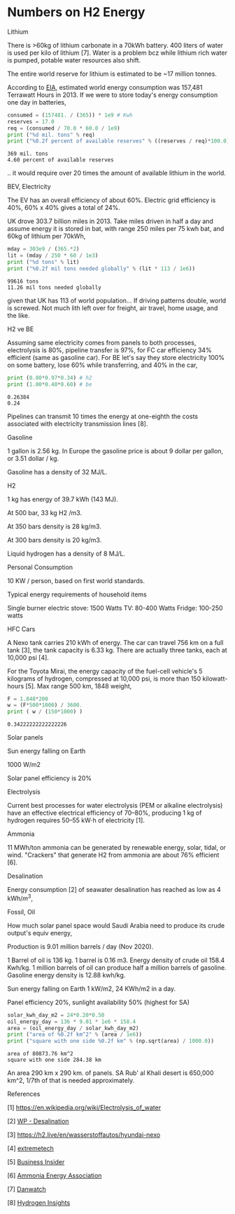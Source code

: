 # Numbers on H2 Energy

<a name='lithium'/>

Lithium

There is >60kg of lithium carbonate in a 70kWh battery. 400 liters of
water is used per kilo of lithium [7]. Water is a problem bcz while
lithium rich water is pumped, potable water resources also shift.

The entire world reserve for lithium is estimated to be ~17 million
tonnes.

According to [EIA](https://en.wikipedia.org/wiki/World_energy_consumption),
estimated world energy consumption was 157,481 Terrawatt Hours in
2013. If we were to store today's energy consumption one day in batteries,

```python
consumed = (157481. / (365)) * 1e9 # Kwh
reserves = 17.0
req = (consumed / 70.0 * 60.0 / 1e9)
print ("%d mil. tons" % req)
print ("%0.2f percent of available reserves" % ((reserves / req)*100.0) )
```

```text
369 mil. tons
4.60 percent of available reserves
```

.. it would require over 20 times the amount of available lithium in
the world.

BEV, Electricity

The EV has an overall efficiency of about 60%. Electric grid
efficiency is 40%, 60% x 40% gives a total of 24%.

<a name='ukcar'/>

UK drove 303.7 billion miles in 2013. Take miles driven in half a day
and assume energy it is stored in bat, with range 250 miles per 75 kwh
bat, and 60kg of lithium per 70kWh,

```python
mday = 303e9 / (365.*2)
lit = (mday / 250 * 60 / 1e3)
print ("%d tons" % lit)
print ("%0.2f mil tons needed globally" % (lit * 113 / 1e6))
```

```text
99616 tons
11.26 mil tons needed globally
```

given that UK has 113 of world population... If driving patterns
double, world is screwed. Not much lith left over for freight, air
travel, home usage, and the like.

H2 ve BE

Assuming same electricity comes from panels to both processes,
electrolysis is 80%, pipeline transfer is 97%, for FC car efficiency
34% efficient (same as gasoline car). For BE let's say they store
electricity 100% on some battery, lose 60% while transferring, and 40%
in the car,

```python
print (0.80*0.97*0.34) # h2
print (1.00*0.40*0.60) # be
```

```text
0.26384
0.24
```

Pipelines can transmit 10 times the energy at one-eighth the costs
associated with electricity transmission lines [8]. 

Gasoline

1 gallon is 2.56 kg. In Europe the gasoline price is about 9 dollar
per gallon, or 3.51 dollar / kg.

Gasoline has a density of 32 MJ/L. 

H2

1 kg has energy of 39.7 kWh (143 MJ).

At 500 bar, 33 kg H2 /m3.

At 350 bars density is 28 kg/m3.

At 300 bars density is 20 kg/m3.

Liquid hydrogen has a density of 8 MJ/L.

Personal Consumption

10 KW / person, based on first world standards.

Typical energy requirements of household items

Single burner electric stove: 1500 Watts
TV: 80-400 Watts
Fridge: 100-250 watts

HFC Cars

A Nexo tank carries 210 kWh of energy. The car can travel 756 km on a
full tank [3], the tank capacity is 6.33 kg. There are actually three
tanks, each at 10,000 psi [4].

For the Toyota Mirai, the energy capacity of the fuel-cell vehicle's 5
kilograms of hydrogen, compressed at 10,000 psi, is more than 150
kilowatt-hours [5]. Max range 500 km, 1848 weight, 

```python
F = 1.848*200
w = (F*500*1000) / 3600.
print ( w / (150*1000) )
```

```text
0.34222222222222226
```

Solar panels

Sun energy falling on Earth 

1000 W/m2

Solar panel efficiency is 20%

Electrolysis

Current best processes for water electrolysis (PEM or alkaline
electrolysis) have an effective electrical efficiency of 70–80%,
producing 1 kg of hydrogen requires 50–55 kW⋅h of electricity
[1]. 

Ammonia

11 MWh/ton ammonia can be generated by renewable energy, solar, tidal,
or wind. "Crackers" that generate H2 from ammonia are about 76%
efficient [6].

Desalination

Energy consumption [2] of seawater desalination has reached as low as 4 kWh/$m^3$,

<a name='arabia'/>

Fossil, Oil

How much solar panel space would Saudi Arabia need to produce its
crude output's equiv energy,

Production is 9.01 million barrels / day (Nov 2020).

1 Barrel of oil is 136 kg. 1 barrel is 0.16 m3. Energy density of
crude oil 158.4 Kwh/kg. 1 million barrels of oil can produce half a
million barrels of gasoline. Gasoline energy density is 12.88 kwh/kg.

Sun energy falling on Earth 1 kW/m2, 24 KWh/m2 in a day.

Panel efficiency 20%, sunlight availability 50% (highest for SA)

```python
solar_kwh_day_m2 = 24*0.20*0.50
oil_energy_day = 136 * 9.01 * 1e6 * 158.4
area = (oil_energy_day / solar_kwh_day_m2)
print ("area of %0.2f km^2" % (area / 1e6))
print ("square with one side %0.2f km" % (np.sqrt(area) / 1000.0))
```

```text
area of 80873.76 km^2
square with one side 284.38 km
```

An area 290 km x 290 km. of panels. SA Rub' al Khali desert is 650,000
km^2, 1/7th of that is needed approximately.

References

[1] https://en.wikipedia.org/wiki/Electrolysis_of_water

[2] [WP - Desalination](https://en.wikipedia.org/wiki/Desalination#Energy_consumption)

[3] https://h2.live/en/wasserstoffautos/hyundai-nexo

[4] [extremetech](https://www.extremetech.com/extreme/280219-2019-hyundai-nexo-review-380-miles-on-hydrogen-can-your-ev-go-that-far)

[5] [Business Insider](https://www.businessinsider.com/this-toyota-fuel-cell-car-can-power-your-house-2014-11)

[6] [Ammonia Energy Association](https://www.ammoniaenergy.org/articles/round-trip-efficiency-of-ammonia-as-a-renewable-energy-transportation-media)

[7] [Danwatch](https://danwatch.dk/en/undersoegelse/how-much-water-is-used-to-make-the-worlds-batteries/)

[8] [Hydrogen Insights](https://hydrogencouncil.com/wp-content/uploads/2021/02/Hydrogen-Insights-2021-Report.pdf)


